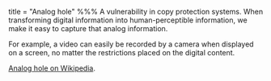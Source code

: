 title = "Analog hole"
%%%
A vulnerability in copy protection systems. When transforming digital information into human-perceptible information, we make it easy to capture that analog information.

For example, a video can easily be recorded by a camera when displayed on a screen, no matter the restrictions placed on the digital content.

[Analog hole on Wikipedia](https://en.wikipedia.org/wiki/Analog_hole).
